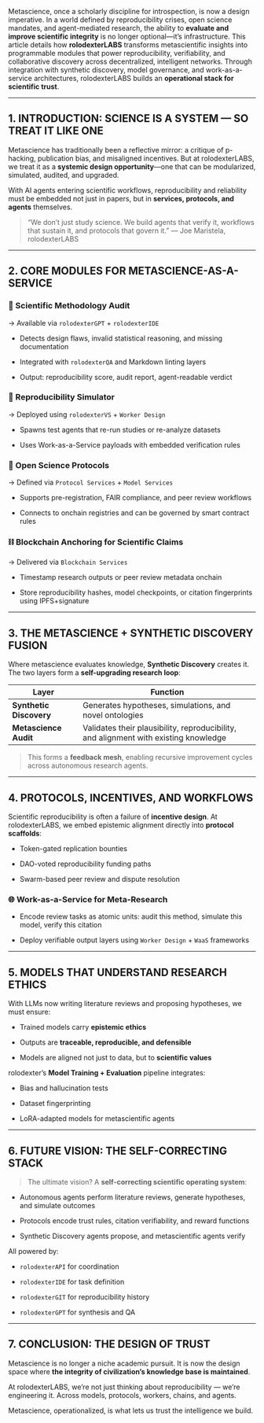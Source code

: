 Metascience, once a scholarly discipline for introspection, is now a design imperative. In a world defined by reproducibility crises, open science mandates, and agent-mediated research, the ability to **evaluate and improve scientific integrity** is no longer optional—it’s infrastructure. This article details how **rolodexterLABS** transforms metascientific insights into programmable modules that power reproducibility, verifiability, and collaborative discovery across decentralized, intelligent networks. Through integration with synthetic discovery, model governance, and work-as-a-service architectures, rolodexterLABS builds an **operational stack for scientific trust**.

---

## 1. INTRODUCTION: SCIENCE IS A SYSTEM — SO TREAT IT LIKE ONE

Metascience has traditionally been a reflective mirror: a critique of p-hacking, publication bias, and misaligned incentives. But at rolodexterLABS, we treat it as a **systemic design opportunity**—one that can be modularized, simulated, audited, and upgraded.

With AI agents entering scientific workflows, reproducibility and reliability must be embedded not just in papers, but in **services, protocols, and agents** themselves.

> “We don’t just study science. We build agents that verify it, workflows that sustain it, and protocols that govern it.” — Joe Maristela, rolodexterLABS

---

## 2. CORE MODULES FOR METASCIENCE-AS-A-SERVICE

### 📏 Scientific Methodology Audit

→ Available via `rolodexterGPT` + `rolodexterIDE`

- Detects design flaws, invalid statistical reasoning, and missing documentation
    
- Integrated with `rolodexterQA` and Markdown linting layers
    
- Output: reproducibility score, audit report, agent-readable verdict
    

### 🔁 Reproducibility Simulator

→ Deployed using `rolodexterVS` + `Worker Design`

- Spawns test agents that re-run studies or re-analyze datasets
    
- Uses Work-as-a-Service payloads with embedded verification rules
    

### 📡 Open Science Protocols

→ Defined via `Protocol Services` + `Model Services`

- Supports pre-registration, FAIR compliance, and peer review workflows
    
- Connects to onchain registries and can be governed by smart contract rules
    

### ⛓ Blockchain Anchoring for Scientific Claims

→ Delivered via `Blockchain Services`

- Timestamp research outputs or peer review metadata onchain
    
- Store reproducibility hashes, model checkpoints, or citation fingerprints using IPFS+signature
    

---

## 3. THE METASCIENCE + SYNTHETIC DISCOVERY FUSION

Where metascience evaluates knowledge, **Synthetic Discovery** creates it. The two layers form a **self-upgrading research loop**:

|Layer|Function|
|---|---|
|**Synthetic Discovery**|Generates hypotheses, simulations, and novel ontologies|
|**Metascience Audit**|Validates their plausibility, reproducibility, and alignment with existing knowledge|

> This forms a **feedback mesh**, enabling recursive improvement cycles across autonomous research agents.

---

## 4. PROTOCOLS, INCENTIVES, AND WORKFLOWS

Scientific reproducibility is often a failure of **incentive design**. At rolodexterLABS, we embed epistemic alignment directly into **protocol scaffolds**:

- Token-gated replication bounties
    
- DAO-voted reproducibility funding paths
    
- Swarm-based peer review and dispute resolution
    

### 🌐 Work-as-a-Service for Meta-Research

- Encode review tasks as atomic units: audit this method, simulate this model, verify this citation
    
- Deploy verifiable output layers using `Worker Design` + `WaaS` frameworks
    

---

## 5. MODELS THAT UNDERSTAND RESEARCH ETHICS

With LLMs now writing literature reviews and proposing hypotheses, we must ensure:

- Trained models carry **epistemic ethics**
    
- Outputs are **traceable, reproducible, and defensible**
    
- Models are aligned not just to data, but to **scientific values**
    

rolodexter’s **Model Training + Evaluation** pipeline integrates:

- Bias and hallucination tests
    
- Dataset fingerprinting
    
- LoRA-adapted models for metascientific agents
    

---

## 6. FUTURE VISION: THE SELF-CORRECTING STACK

> The ultimate vision? A **self-correcting scientific operating system**:

- Autonomous agents perform literature reviews, generate hypotheses, and simulate outcomes
    
- Protocols encode trust rules, citation verifiability, and reward functions
    
- Synthetic Discovery agents propose, and metascientific agents verify
    

All powered by:

- `rolodexterAPI` for coordination
    
- `rolodexterIDE` for task definition
    
- `rolodexterGIT` for reproducibility history
    
- `rolodexterGPT` for synthesis and QA
    

---

## 7. CONCLUSION: THE DESIGN OF TRUST

Metascience is no longer a niche academic pursuit. It is now the design space where **the integrity of civilization’s knowledge base is maintained**.

At rolodexterLABS, we’re not just thinking about reproducibility — we’re engineering it. Across models, protocols, workers, chains, and agents.

Metascience, operationalized, is what lets us trust the intelligence we build.

